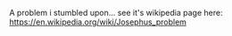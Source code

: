 A problem i stumbled upon... see it's wikipedia page here: https://en.wikipedia.org/wiki/Josephus_problem
